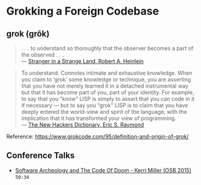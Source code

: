 # Grokking a Foreign Codebase

## grok (grŏk)

> . . . to understand so thoroughly that the observer becomes a part of the observed . . .  
― [Stranger in a Strange Land, Robert A. Heinlein](https://www.goodreads.com/book/show/350.Stranger_in_a_Strange_Land)

> To understand. Connotes intimate and exhaustive knowledge. When you claim to ‘grok’ some knowledge or technique, you are asserting that you have not merely learned it in a detached instrumental way but that it has become part of you, part of your identity. For example, to say that you “know” LISP is simply to assert that you can code in it if necessary — but to say you “grok” LISP is to claim that you have deeply entered the world-view and spirit of the language, with the implication that it has transformed your view of programming.  
― [The New Hackers Dictionary, Eric S. Raymond](https://www.goodreads.com/book/show/104746.The_New_Hacker_s_Dictionary)

Reference: https://www.grokcode.com/95/definition-and-origin-of-grok/

## Conference Talks

- [Software Archeology and The Code Of Doom - Kerri Miller (OSB 2015)](https://www.youtube.com/watch?v=2YlO9MGlrXY) `50:34`
